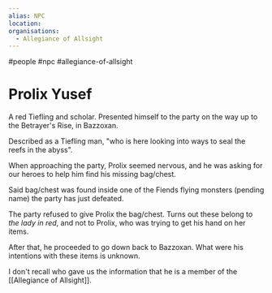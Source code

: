 ```yaml
---
alias: NPC
location:
organisations:
  - Allegiance of Allsight
---
```


#people #npc #allegiance-of-allsight

# Prolix Yusef

A red Tiefling and scholar. Presented himself to the party on the way up to the Betrayer's Rise, in Bazzoxan.

Described as a Tiefling man, "who is here looking into ways to seal the reefs in the abyss".

When approaching the party, Prolix seemed nervous, and he was asking for our heroes to help him find his missing bag/chest.

Said bag/chest was found inside one of the Fiends flying monsters (pending name) the party has just defeated.

The party refused to give Prolix the bag/chest. Turns out these belong to *the lady in red*, and not to Prolix, who was trying to get his hand on her items.

After that, he proceeded to go down back to Bazzoxan. What were his intentions with these items is unknown.

I don't recall who gave us the information that he is a member of the [[Allegiance of Allsight]].